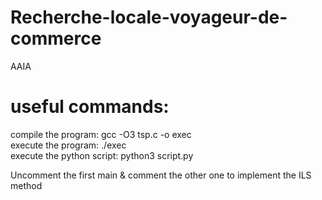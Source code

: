 # Recherche-locale-voyageur-de-commerce
AAIA

# useful commands:  
compile the program: gcc -O3 tsp.c -o exec  
execute the program: ./exec  
execute the python script: python3 script.py  
  
Uncomment the first main & comment the other one to implement the ILS method
